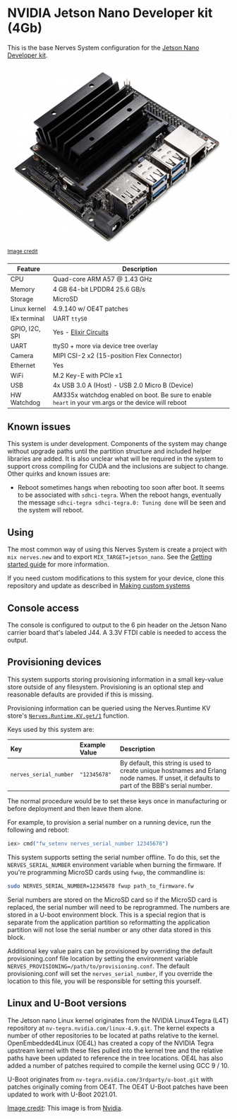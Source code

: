 # NVIDIA Jetson Nano Developer kit (4Gb)

This is the base Nerves System configuration for the [Jetson Nano Developer kit](https://developer.nvidia.com/embedded/jetson-nano-developer-kit).

![Jetson Nano Developer kit image](assets/images/jetson_nano_devkit.jpg)
<br><sup>[Image credit](#nvidia)</sup>

| Feature              | Description                     |
| -------------------- | ------------------------------- |
| CPU                  | Quad-core ARM A57 @ 1.43 GHz    |
| Memory               | 4 GB 64-bit LPDDR4 25.6 GB/s    |
| Storage              | MicroSD                         |
| Linux kernel         | 4.9.140 w/ OE4T patches         |
| IEx terminal         | UART `ttyS0`                    |
| GPIO, I2C, SPI       | Yes - [Elixir Circuits](https://github.com/elixir-circuits) |
| UART                 | ttyS0 + more via device tree overlay |
| Camera               | MIPI CSI-2 x2 (15-position Flex Connector) |
| Ethernet             | Yes                             |
| WiFi                 | M.2 Key-E with PCIe x1          |
| USB                  | 4x USB 3.0 A (Host) - USB 2.0 Micro B (Device) |
| HW Watchdog          | AM335x watchdog enabled on boot. Be sure to enable `heart` in your vm.args or the device will reboot |

## Known issues

This system is under development. Components of the system may change without
upgrade paths until the partition structure and included helper libraries are
added. It is also unclear what will be required in the system to support
cross compiling for CUDA and the inclusions are subject to change. Other
quirks and known issues are:

* Reboot sometimes hangs when rebooting too soon after boot.
  It seems to be associated with `sdhci-tegra`.
  When the reboot hangs, eventually the message
  `sdhci-tegra sdhci-tegra.0: Tuning done` will be seen and the system will
  reboot.

## Using

The most common way of using this Nerves System is create a project with `mix
nerves.new` and to export `MIX_TARGET=jetson_nano`. See the [Getting started
guide](https://hexdocs.pm/nerves/getting-started.html#creating-a-new-nerves-app)
for more information.

If you need custom modifications to this system for your device, clone this
repository and update as described in [Making custom
systems](https://hexdocs.pm/nerves/systems.html#customizing-your-own-nerves-system)

## Console access

The console is configured to output to the 6 pin header on the
Jetson Nano carrier board that's labeled J44. A 3.3V FTDI cable is needed to
access the output.

## Provisioning devices

This system supports storing provisioning information in a small key-value store
outside of any filesystem. Provisioning is an optional step and reasonable
defaults are provided if this is missing.

Provisioning information can be queried using the Nerves.Runtime KV store's
[`Nerves.Runtime.KV.get/1`](https://hexdocs.pm/nerves_runtime/Nerves.Runtime.KV.html#get/1)
function.

Keys used by this system are:

Key                    | Example Value     | Description
:--------------------- | :---------------- | :----------
`nerves_serial_number` | `"12345678"`       | By default, this string is used to create unique hostnames and Erlang node names. If unset, it defaults to part of the BBB's serial number.

The normal procedure would be to set these keys once in manufacturing or before
deployment and then leave them alone.

For example, to provision a serial number on a running device, run the following
and reboot:

```elixir
iex> cmd("fw_setenv nerves_serial_number 12345678")
```

This system supports setting the serial number offline. To do this, set the
`NERVES_SERIAL_NUMBER` environment variable when burning the firmware. If you're
programming MicroSD cards using `fwup`, the commandline is:

```sh
sudo NERVES_SERIAL_NUMBER=12345678 fwup path_to_firmware.fw
```

Serial numbers are stored on the MicroSD card so if the MicroSD card is
replaced, the serial number will need to be reprogrammed. The numbers are stored
in a U-boot environment block. This is a special region that is separate from
the application partition so reformatting the application partition will not
lose the serial number or any other data stored in this block.

Additional key value pairs can be provisioned by overriding the default provisioning.conf
file location by setting the environment variable
`NERVES_PROVISIONING=/path/to/provisioning.conf`. The default provisioning.conf
will set the `nerves_serial_number`, if you override the location to this file,
you will be responsible for setting this yourself.

## Linux and U-Boot versions

The Jetson nano Linux kernel originates from the NVIDIA Linux4Tegra (L4T)
repository at `nv-tegra.nvidia.com/linux-4.9.git`. The kernel expects a
number of other repositories to be located at paths relative to the kernel.
OpenEmbedded4Linux (OE4L) has created a copy of the NVIDIA Tegra upstream kernel
with these files pulled into the kernel tree and the relative paths
have been updated to reference the in tree locations. OE4L has also added
a number of patches required to compile the kernel using GCC 9 / 10.

U-Boot originates from `nv-tegra.nvidia.com/3rdparty/u-boot.git` with
patches originally coming from OE4T. The OE4T U-Boot patches have been updated
to work with U-Boot 2021.01.

[Image credit](#nvidia): This image is from [Nvidia](https://developer.nvidia.com/embedded/jetson-nano-developer-kit).
